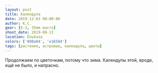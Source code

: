 ```yaml
---
layout: post
title: Календула
date: 2019-12-03 00:00:00
author: К.С.
gear: [E-3, 35mm macro]
shoot_date: 2019-08-13
location: Ёльбаза
colors: ['090a04', 'e16504']
tags: [растения, астровые, календула, цветы]
---
```

Продолжаем по цветочкам, потому что зима. Календулы этой, вроде, ещё не было, и напрасно.
